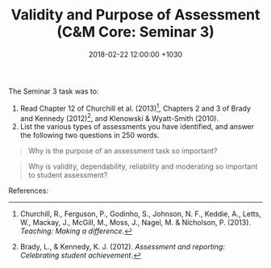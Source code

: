﻿---
layout: post
title:  "Validity and Purpose of Assessment (C&M Core: Seminar 3)"
date:   2018-02-22 12:00:00 +1030
categories: MTeach CMcore seminar
---

The Seminar 3 task was to: 

1. Read Chapter 12 of Churchill et al. (2013)[^Churchill2013], Chapters 2 and 3 of Brady and Kennedy (2012)[^Brady2012], and Klenowski & Wyatt-Smith (2010).
2. List the various types of assessments you have identified, and answer the following two questions in 250 words.

<blockquote markdown="1">
Why is the purpose of an assessment task so important?
</blockquote>

<blockquote markdown="1">
Why is validity, dependability, reliability and moderating so important to student assessment?
</blockquote>



References:

[^Churchill2013]: Churchill, R., Ferguson, P., Godinho, S., Johnson, N. F., Keddie, A., Letts, W., Mackay, J., McGill, M., Moss, J., Nagel, M. & Nicholson, P. (2013). *Teaching: Making a difference*.

[^Brady2012]: Brady, L., & Kennedy, K. J. (2012). *Assessment and reporting: Celebrating student achievement*.